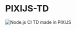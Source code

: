 # PIXIJS-TD
![Node.js CI](https://github.com/SamEvansTurner/PIXIJS-TD/workflows/Node.js%20CI/badge.svg?event=push)
TD made in PIXIJS
